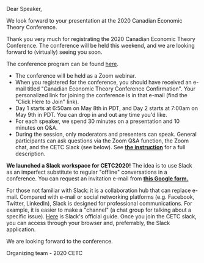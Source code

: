 Dear Speaker,

We look forward to your presentation at the 2020 Canadian Economic Theory Conference.

Thank you very much for registrating the 2020 Canadian Economic Theory Conference. The conference will be held this weekend, and we are looking forward to (virtually) seeing you soon.

The conference program can be found [here](https://michaelpetersubc.github.io/cetc/2020/conference_program).
* The conference will be held as a Zoom webinar.
* When you registered for the conference, you should have received an e-mail titled "Canadian Economic Theory Conference Confirmation". Your personalized link for joining the conference is in that e-mail (find the "Click Here to Join" link).
* Day 1 starts at 6:50am on May 8th in PDT, and Day 2 starts at 7:00am on May 9th in PDT. You can drop in and out any time you'd like.
* For each speaker, we spend 30 minutes on a presentation and 10 minutes on Q&A.
* During the session, only moderators and presenters can speak. General participants can ask questions via the Zoom Q&A function, the Zoom chat, and the CETC Slack (see below). See **[the instruction](https://michaelpetersubc.github.io/cetc/2020/CETC-instructions)** for a full description.

**We launched a Slack workspace for CETC2020!** The idea is to use Slack as an imperfect substitute to regular "offline" conversations in a conference. You can request an invitation e-mail from **[this Google form.](https://docs.google.com/forms/d/e/1FAIpQLScgZQ4cSAIUgLg7OM-sC0BPf-Xj9tKLwHdodSb20HpOGUao2Q/viewform)**

For those not familiar with Slack: it is a collaboration hub that can replace e-mail. Compared with e-mail or social networking platforms (e.g. Facebook, Twitter, LinkedIn), Slack is designed for professional communications. For example, it is easier to make a "channel" (a chat group for talking about a specific issue). [Here](https://slack.com/intl/en-ca/help/articles/115004071768-What-is-Slack-) is Slack's official guide. Once you join the CETC slack, you can access through your browser and, preferrably, the Slack application.

We are looking forward to the conference.

Organizing team - 2020 CETC
